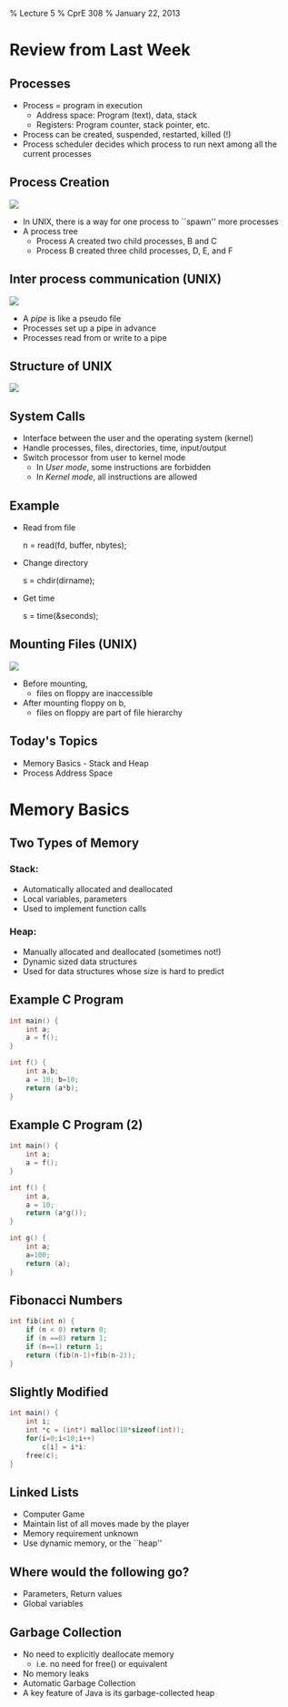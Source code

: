 % Lecture 5
% CprE 308
% January 22, 2013

# Review from Last Week

## Processes

 - Process = program in execution
    - Address space: Program (text), data, stack
    - Registers: Program counter, stack pointer, etc.
 - Process can be created, suspended, restarted, killed (!)
 - Process scheduler decides which process to run next among all the current processes 

## Process Creation

![](img/process_creation.png)

 - In UNIX, there is a way for one process to ``spawn'' more processes
 - A process tree
    - Process A created two child processes, B and C
    - Process B created three child processes, D, E, and F

## Inter process communication (UNIX)
![](img/pipe.png)

 - A  *pipe* is like a pseudo file
 - Processes set up a pipe in advance
 - Processes read from or write to a pipe

## Structure of UNIX
![](img/structure.png)

## System Calls

 - Interface between the user and the operating system (kernel)
 - Handle processes, files, directories, time, input/output
 - Switch processor from user to kernel mode
    - In *User mode*, some instructions are forbidden
    - In *Kernel mode*, all instructions are allowed

## Example
 - Read from file

    n = read(fd, buffer, nbytes);

 - Change directory

    s = chdir(dirname);

 - Get time

    s = time(&seconds);

## Mounting Files (UNIX)
![](img/mounting_files.png)

 - Before mounting,
    - files on floppy are inaccessible
 - After mounting floppy on b,
    - files on floppy are part of file hierarchy

## Today's Topics
 - Memory Basics - Stack and Heap
 - Process Address Space

# Memory Basics

## Two Types of Memory

### Stack:
 - Automatically allocated and deallocated
 - Local variables, parameters
 - Used to implement function calls

### Heap:
 - Manually allocated and deallocated (sometimes not!)
 - Dynamic sized data structures
 - Used for data structures whose size is hard to predict

## Example C Program
```c
int main() {
    int a;
    a = f();
}
```

```c
int f() {
    int a,b;
    a = 10; b=10;
    return (a*b);
}
```


## Example C Program (2)
```c
int main() {
    int a;
    a = f();
}
```

```c
int f() {
    int a,
    a = 10;
    return (a*g());
}
```

```c
int g() {
    int a;
    a=100;
    return (a);
}
```

## Fibonacci Numbers
```c
int fib(int n) {
    if (n < 0) return 0;
    if (n ==0) return 1;
    if (n==1) return 1;
    return (fib(n-1)+fib(n-2));
}
```

## Slightly Modified
```c
int main() {
    int i;
    int *c = (int*) malloc(10*sizeof(int));
    for(i=0;i<10;i++)
        c[i] = i*i:
    free(c);
}
```

## Linked Lists
 - Computer Game
 - Maintain list of all moves made by the player
 - Memory requirement unknown
 - Use dynamic memory, or the ``heap''

## Where would the following go?
 - Parameters, Return values
 - Global variables

## Garbage Collection
 - No need to explicitly deallocate memory 
    - i.e. no need for free() or equivalent
 - No memory leaks
 - Automatic Garbage Collection
 - A key feature of Java is its garbage-collected heap
